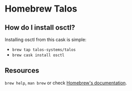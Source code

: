 # Homebrew Talos

## How do I install osctl?

Installing osctl from this cask is simple:

- `brew tap talos-systems/talos`
- `brew cask install osctl`

## Resources

`brew help`, `man brew` or check [Homebrew's documentation](https://docs.brew.sh).
